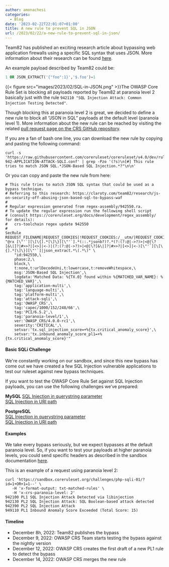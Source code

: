 ```yaml
---
author: amonachesi
categories:
  - Blog
date: '2023-02-22T22:01:07+01:00'
title: A new rule to prevent SQL in JSON
url: /2023/02/22/a-new-rule-to-prevent-sql-in-json/
---
```



Team82 has published an exciting research article about bypassing web application firewalls using a specific SQL syntax that uses JSON. More information about their research can be found [here](https://claroty.com/team82/research/js-on-security-off-abusing-json-based-sql-to-bypass-waf).

An example payload described by Team82 could be:

```sql
1 OR JSON_EXTRACT('{"foo":1}','$.foo')=1
```

{{< figure src="images/2023/02/SQL-in-JSON.png" >}}The OWASP Core Rule Set is blocking all payloads reported by Team82 at paranoia level 2 basically just with the rule `942110 "SQL Injection Attack: Common Injection Testing Detected"`.

Though blocking this at paranoia level 2 is great, we decided to define a new rule to block all “JSON in SQL” payloads at the default level (paranoia level 1). More information about the new rule can be reached by visiting the related [pull request page on the CRS GitHub repository](https://github.com/coreruleset/coreruleset/pull/3055).

If you are a fan of bash one line, you can download the new rule by copying and pasting the following command:

```bash-session
curl -s 'https://raw.githubusercontent.com/coreruleset/coreruleset/v4.0/dev/rules/REQUEST-942-APPLICATION-ATTACK-SQLI.conf' | grep -Pzo '(?s)\n[#] This rule tries to match JSON SQL.*JSON-Based SQL Injection.*?"\n\n' 
```

Or you can copy and paste the new rule from here:

```apacheconf
# This rule tries to match JSON SQL syntax that could be used as a bypass technique.
# Referring to this research: https://claroty.com/team82/research/js-on-security-off-abusing-json-based-sql-to-bypass-waf
#
# Regular expression generated from regex-assembly/942550.ra.
# To update the regular expression run the following shell script
# (consult https://coreruleset.org/docs/development/regex_assembly/ for details):
#   crs-toolchain regex update 942550
#
SecRule REQUEST_FILENAME|REQUEST_COOKIES|!REQUEST_COOKIES:/__utm/|REQUEST_COOKIES_NAMES|ARGS_NAMES|ARGS|XML:/* "@rx [\"'`][\[\{].*[\]\}][\"'`].*(::.*jsonb?)?.*(?:(?:@|->?)>|<@|\?[&\|]?|#>>?|[<>]|<-)|(?:(?:@|->?)>|<@|\?[&\|]?|#>>?|[<>]|<-)[\"'`][\[\{].*[\]\}][\"'`]|json_extract.*\(.*\)" \
    "id:942550,\
    phase:2,\
    block,\
    t:none,t:urlDecodeUni,t:lowercase,t:removeWhitespace,\
    msg:'JSON-Based SQL Injection',\
    logdata:'Matched Data: %{TX.0} found within %{MATCHED_VAR_NAME}: %{MATCHED_VAR}',\
    tag:'application-multi',\
    tag:'language-multi',\
    tag:'platform-multi',\
    tag:'attack-sqli',\
    tag:'OWASP_CRS',\
    tag:'capec/1000/152/248/66',\
    tag:'PCI/6.5.2',\
    tag:'paranoia-level/1',\
    ver:'OWASP_CRS/4.0.0-rc1',\
    severity:'CRITICAL',\
    setvar:'tx.sql_injection_score=+%{tx.critical_anomaly_score}',\
    setvar:'tx.inbound_anomaly_score_pl1=+%{tx.critical_anomaly_score}'"
```

#### Basic SQLi Challenge

We're constantly working on our sandbox, and since this new bypass has come out we have created a few SQL Injection vulnerable applications to test our ruleset against new bypass techniques.

If you want to test the OWASP Core Rule Set against SQL Injection payloads, you can use the following challenges we’ve prepared:

**MySQL**
[SQL Injection in querystring parameter](https://sandbox.coreruleset.org/challenges/php-sqli-01/?id=(1%2b1))  
[SQL Injection in URI path](https://sandbox.coreruleset.org/challenges/php-sqli-02/index.php/(1%2b1))

**PostgreSQL**  
[SQL Injection in querystring parameter](https://sandbox.coreruleset.org/challenges/php-sqli-03/?id=(1%2b1))  
[SQL Injection in URI path](https://sandbox.coreruleset.org/challenges/php-sqli-04/index.php/(1%2b1))

#### Examples

We take every bypass seriously, but we expect bypasses at the default paranoia level. So, if you want to test your payloads at higher paranoia levels, you could send specific headers as described in the sandbox documentation [here](https://coreruleset.org/docs/development/sandbox/).

This is an example of a request using paranoia level 2:

```bash-session
curl 'https://sandbox.coreruleset.org/challenges/php-sqli-01/?id=1+OR+1=1--' \
   -H 'x-format-output: txt-matched-rules' \
   -H 'x-crs-paranoia-level: 2' 
942100 PL1 SQL Injection Attack Detected via libinjection
942130 PL2 SQL Injection Attack: SQL Boolean-based attack detected
942390 PL2 SQL Injection Attack
949110 PL1 Inbound Anomaly Score Exceeded (Total Score: 15)
```

#### Timeline

- December 8h, 2022: Team82 publishes the bypass
- December 9, 2022: OWASP CRS Team starts testing the bypass against the nightly version
- December 12, 2022: OWASP CRS creates the first draft of a new PL1 rule to detect the bypass
- December 14, 2022: OWASP CRS merges the new rule
